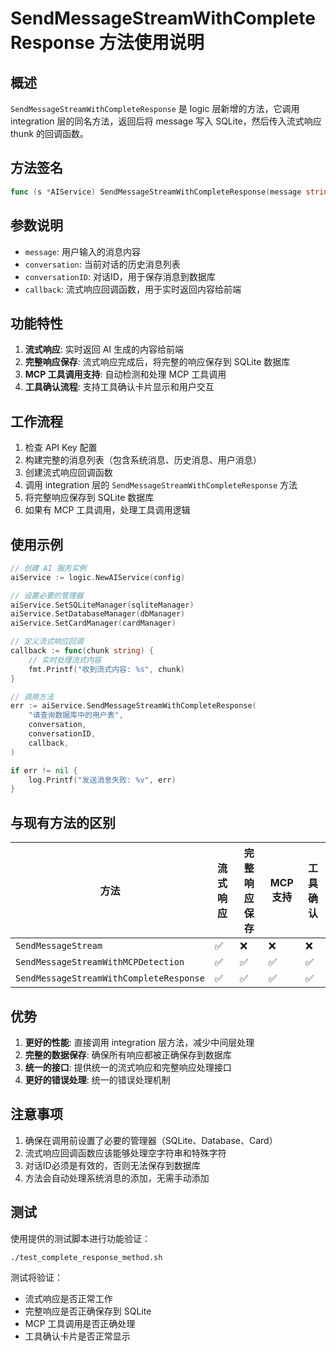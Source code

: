 # SendMessageStreamWithCompleteResponse 方法使用说明

## 概述

`SendMessageStreamWithCompleteResponse` 是 logic 层新增的方法，它调用 integration 层的同名方法，返回后将 message 写入 SQLite，然后传入流式响应 thunk 的回调函数。

## 方法签名

```go
func (s *AIService) SendMessageStreamWithCompleteResponse(message string, conversation []*models.Message, conversationID string, callback func(string)) error
```

## 参数说明

- `message`: 用户输入的消息内容
- `conversation`: 当前对话的历史消息列表
- `conversationID`: 对话ID，用于保存消息到数据库
- `callback`: 流式响应回调函数，用于实时返回内容给前端

## 功能特性

1. **流式响应**: 实时返回 AI 生成的内容给前端
2. **完整响应保存**: 流式响应完成后，将完整的响应保存到 SQLite 数据库
3. **MCP 工具调用支持**: 自动检测和处理 MCP 工具调用
4. **工具确认流程**: 支持工具确认卡片显示和用户交互

## 工作流程

1. 检查 API Key 配置
2. 构建完整的消息列表（包含系统消息、历史消息、用户消息）
3. 创建流式响应回调函数
4. 调用 integration 层的 `SendMessageStreamWithCompleteResponse` 方法
5. 将完整响应保存到 SQLite 数据库
6. 如果有 MCP 工具调用，处理工具调用逻辑

## 使用示例

```go
// 创建 AI 服务实例
aiService := logic.NewAIService(config)

// 设置必要的管理器
aiService.SetSQLiteManager(sqliteManager)
aiService.SetDatabaseManager(dbManager)
aiService.SetCardManager(cardManager)

// 定义流式响应回调
callback := func(chunk string) {
    // 实时处理流式内容
    fmt.Printf("收到流式内容: %s", chunk)
}

// 调用方法
err := aiService.SendMessageStreamWithCompleteResponse(
    "请查询数据库中的用户表",
    conversation,
    conversationID,
    callback,
)

if err != nil {
    log.Printf("发送消息失败: %v", err)
}
```

## 与现有方法的区别

| 方法 | 流式响应 | 完整响应保存 | MCP 支持 | 工具确认 |
|------|----------|--------------|----------|----------|
| `SendMessageStream` | ✅ | ❌ | ❌ | ❌ |
| `SendMessageStreamWithMCPDetection` | ✅ | ✅ | ✅ | ✅ |
| `SendMessageStreamWithCompleteResponse` | ✅ | ✅ | ✅ | ✅ |

## 优势

1. **更好的性能**: 直接调用 integration 层方法，减少中间层处理
2. **完整的数据保存**: 确保所有响应都被正确保存到数据库
3. **统一的接口**: 提供统一的流式响应和完整响应处理接口
4. **更好的错误处理**: 统一的错误处理机制

## 注意事项

1. 确保在调用前设置了必要的管理器（SQLite、Database、Card）
2. 流式响应回调函数应该能够处理空字符串和特殊字符
3. 对话ID必须是有效的，否则无法保存到数据库
4. 方法会自动处理系统消息的添加，无需手动添加

## 测试

使用提供的测试脚本进行功能验证：

```bash
./test_complete_response_method.sh
```

测试将验证：
- 流式响应是否正常工作
- 完整响应是否正确保存到 SQLite
- MCP 工具调用是否正确处理
- 工具确认卡片是否正常显示
